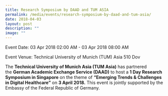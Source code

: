 ```yaml
---
title: Research Symposium by DAAD and TUM ASIA
permalink: /media/events/research-symposium-by-daad-and-tum-asia/
date: 2018-04-03
layout: post
description: ""
image: ""
---
```


Event Date: 03 Apr 2018 02:00 AM - 03 Apr 2018 08:00 AM

Event Venue: Technical University of Munich (TUM) Asia 510 Dov

The **Technical University of Munich Asia (TUM Asia)** has partnered the **German Academic Exchange Service (DAAD)** to host a **1 Day Research Symposium in Singapore** on the theme of **“Emerging Trends & Challenges in Digital Healthcare”** on **3 April 2018.** This event is jointly supported by the Embassy of the Federal Republic of Germany.